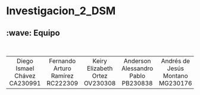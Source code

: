 # Investigacion_2_DSM

<h2>:wave: Equipo  </h2>
<div style={padding: 10px}>
  <table style={margin: 0 auto}>
  <tr align="center">
   <td>Diego Ismael Chávez CA230991</td>
    <td>Fernando Arturo Ramírez RC222309</td>
    <td>Keiry Elizabeth Ortez OV230308</td>
    <td>Anderson Alessandro Pablo PB230838</td>
    <td>Andrés de Jesús Montano MG230176</td>
  </tr>
</table>
</div>
